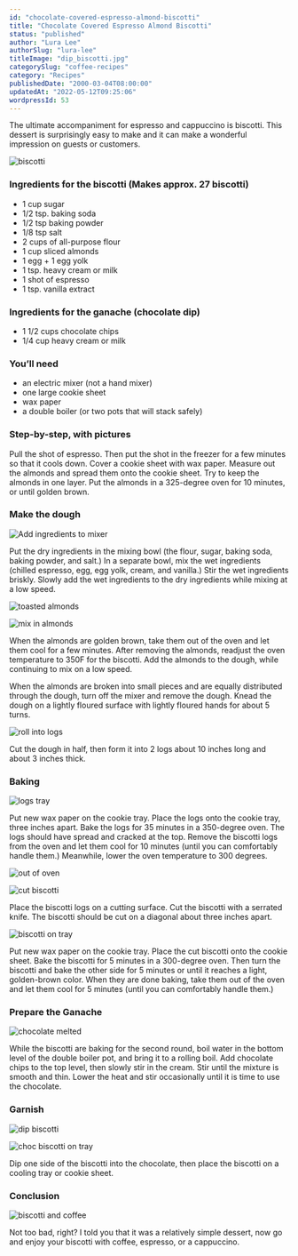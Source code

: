 ```yaml
---
id: "chocolate-covered-espresso-almond-biscotti"
title: "Chocolate Covered Espresso Almond Biscotti"
status: "published"
author: "Lura Lee"
authorSlug: "lura-lee"
titleImage: "dip_biscotti.jpg"
categorySlug: "coffee-recipes"
category: "Recipes"
publishedDate: "2000-03-04T08:00:00"
updatedAt: "2022-05-12T09:25:06"
wordpressId: 53
---
```


The ultimate accompaniment for espresso and cappuccino is biscotti. This dessert is surprisingly easy to make and it can make a wonderful impression on guests or customers.

![biscotti](biscotti_above1.jpg)

### Ingredients for the biscotti (Makes approx. 27 biscotti)

-   1 cup sugar
-   1/2 tsp. baking soda
-   1/2 tsp baking powder
-   1/8 tsp salt
-   2 cups of all-purpose flour
-   1 cup sliced almonds
-   1 egg + 1 egg yolk
-   1 tsp. heavy cream or milk
-   1 shot of espresso
-   1 tsp. vanilla extract

### Ingredients for the ganache (chocolate dip)

-   1 1/2 cups chocolate chips
-   1/4 cup heavy cream or milk

### You’ll need

-   an electric mixer (not a hand mixer)
-   one large cookie sheet
-   wax paper
-   a double boiler (or two pots that will stack safely)

### Step-by-step, with pictures

Pull the shot of espresso. Then put the shot in the freezer for a few minutes so that it cools down. Cover a cookie sheet with wax paper. Measure out the almonds and spread them onto the cookie sheet. Try to keep the almonds in one layer. Put the almonds in a 325-degree oven for 10 minutes, or until golden brown.

### Make the dough

![Add ingredients to mixer](mixer_add_wet.jpg)

Put the dry ingredients in the mixing bowl (the flour, sugar, baking soda, baking powder, and salt.) In a separate bowl, mix the wet ingredients (chilled espresso, egg, egg yolk, cream, and vanilla.) Stir the wet ingredients briskly. Slowly add the wet ingredients to the dry ingredients while mixing at a low speed.

![toasted almonds](toasted_amonds.jpg)

![mix in almonds](mix_in_almonds.jpg)

When the almonds are golden brown, take them out of the oven and let them cool for a few minutes. After removing the almonds, readjust the oven temperature to 350F for the biscotti. Add the almonds to the dough, while continuing to mix on a low speed.

When the almonds are broken into small pieces and are equally distributed through the dough, turn off the mixer and remove the dough. Knead the dough on a lightly floured surface with lightly floured hands for about 5 turns.

![roll into logs](roll_into-logs.jpg)

Cut the dough in half, then form it into 2 logs about 10 inches long and about 3 inches thick.

### Baking

![logs tray](logs_tray.jpg)

Put new wax paper on the cookie tray. Place the logs onto the cookie tray, three inches apart. Bake the logs for 35 minutes in a 350-degree oven. The logs should have spread and cracked at the top. Remove the biscotti logs from the oven and let them cool for 10 minutes (until you can comfortably handle them.) Meanwhile, lower the oven temperature to 300 degrees.

![out of oven](out_of_oven.jpg)

![cut biscotti](cut_biscotti.jpg)

Place the biscotti logs on a cutting surface. Cut the biscotti with a serrated knife. The biscotti should be cut on a diagonal about three inches apart.

![biscotti on tray](bicotti_on_tray.jpg)

Put new wax paper on the cookie tray. Place the cut biscotti onto the cookie sheet. Bake the biscotti for 5 minutes in a 300-degree oven. Then turn the biscotti and bake the other side for 5 minutes or until it reaches a light, golden-brown color. When they are done baking, take them out of the oven and let them cool for 5 minutes (until you can comfortably handle them.)

### Prepare the Ganache

![chocolate melted](chocolate_melted.jpg)

While the biscotti are baking for the second round, boil water in the bottom level of the double boiler pot, and bring it to a rolling boil. Add chocolate chips to the top level, then slowly stir in the cream. Stir until the mixture is smooth and thin. Lower the heat and stir occasionally until it is time to use the chocolate.

### Garnish

![dip biscotti](dip_biscotti.jpg)

![choc biscotti on tray](choc_biscotti_on_tray.jpg)

Dip one side of the biscotti into the chocolate, then place the biscotti on a cooling tray or cookie sheet.

### Conclusion

![biscotti and coffee](biscotti_n_coffee.jpg)

Not too bad, right? I told you that it was a relatively simple dessert, now go and enjoy your biscotti with coffee, espresso, or a cappuccino.